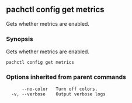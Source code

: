 ## pachctl config get metrics

Gets whether metrics are enabled.

### Synopsis


Gets whether metrics are enabled.

```
pachctl config get metrics
```

### Options inherited from parent commands

```
      --no-color   Turn off colors.
  -v, --verbose    Output verbose logs
```

